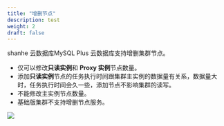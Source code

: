 ```yaml
---
title: "增删节点"
description: test
weight: 2
draft: false
---
```



shanhe 云数据库MySQL Plus 云数据库支持增删集群节点。
- 仅可以修改**只读实例**和 **Proxy 实例**节点数量。
- 添加**只读实例**节点的任务执行时间跟集群主实例的数据量有关系，数据量大时，任务执行时间会久一些，添加节点不影响集群的读写。
- 不能修改主实例节点数量。
- 基础版集群不支持增删节点服务。

![](../../_images/add_nodes.png)
